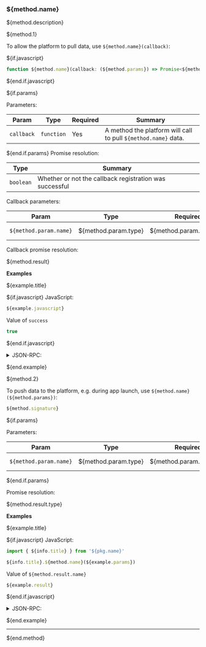 ### ${method.name}
${method.description}

${method.1}

To allow the platform to pull data, use `${method.name}(callback)`:

${if.javascript}

```typescript
function ${method.name}(callback: (${method.params}) => Promise<${method.result.type}>): Promise<boolean>
```

${end.if.javascript}

${if.params}

Parameters: 

| Param                  | Type                 | Required                 | Summary                 |
| ---------------------- | -------------------- | ------------------------ | ----------------------- |
| `callback` | `function` | Yes | A method the platform will call to pull `${method.name}` data. |

${end.if.params}
Promise resolution:

| Type | Summary |
| ---- | ------- |
| `boolean` | Whether or not the callback registration was successful |

Callback parameters:

| Param                  | Type                 | Required                 | Summary                 |
| ---------------------- | -------------------- | ------------------------ | ----------------------- |
| `${method.param.name}` | ${method.param.type} | ${method.param.required} | ${method.param.summary} ${method.param.constraints} |

Callback promise resolution:

${method.result}

**Examples**

${example.title}


${if.javascript}
JavaScript:

```javascript
${example.javascript}
```
Value of `success`

```javascript
true
```

${end.if.javascript}

<details>
  <summary>JSON-RPC:</summary>

Request (from callback):

```json
${callback.jsonrpc}
```

Response:

```json
${callback.response}
```

</details>

${end.example}

${method.2}

To push data to the platform, e.g. during app launch, use `${method.name}(${method.params})`:

```typescript
${method.signature}
```

${if.params}

Parameters:

| Param                  | Type                 | Required                 | Summary                 |
| ---------------------- | -------------------- | ------------------------ | ----------------------- |
| `${method.param.name}` | ${method.param.type} | ${method.param.required} | ${method.param.summary} ${method.param.constraints} |

${end.if.params}

Promise resolution:

${method.result.type}

**Examples**

${example.title}


${if.javascript}
JavaScript:

```javascript
import { ${info.title} } from '${pkg.name}'

${info.title}.${method.name}(${example.params})
```
Value of `${method.result.name}`

```javascript
${example.result}
```

${end.if.javascript}

<details>
  <summary>JSON-RPC:</summary>

Request:

```json
${example.jsonrpc}
```

Response:

```json
${example.response}
```

</details>

${end.example}

---
${end.method}
